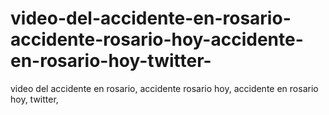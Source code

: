 # video-del-accidente-en-rosario-accidente-rosario-hoy-accidente-en-rosario-hoy-twitter-
video del accidente en rosario, accidente rosario hoy, accidente en rosario hoy, twitter,
